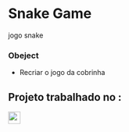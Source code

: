 # Snake Game

jogo snake

### Obeject

* Recriar o jogo da cobrinha

## Projeto trabalhado no :

<div style:"display: inline_block">
<img align:"center"; height="25" src="https://img.shields.io/badge/JavaScript-F7DF1E?style=for-the-badge&logo=javascript&logoColor=black"/>
</div>

